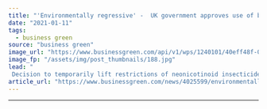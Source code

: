 ```yaml
---
title: "'Environmentally regressive' -  UK government approves use of bee-harming pesticide banned in EU"
date: "2021-01-11"
tags: 
  - business green
source: "business green"
image_url: "https://www.businessgreen.com/api/v1/wps/1240101/40eff48f-0a7e-4f06-81a2-47da7a5eb057/10/bee-pollen-185x114.jpg"
image_fp: "/assets/img/post_thumbnails/188.jpg"
lead: "
 Decision to temporarily lift restrictions of neonicotinoid insecticide on sugar beet crops prompts outcry from public and conservation groups ..."
article_url: "https://www.businessgreen.com/news/4025599/environmentally-regressive-uk-government-approves-bee-harming-pesticide-banned-eu"
---
```


---
